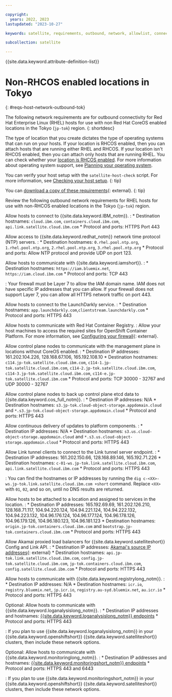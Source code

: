 ```yaml
---

copyright:
  years: 2022, 2023
lastupdated: "2023-10-27"

keywords: satellite, requirements, outbound, network, allowlist, connectivity, firewall

subcollection: satellite

---
```


{{site.data.keyword.attribute-definition-list}}

# Non-RHCOS enabled locations in Tokyo
{: #reqs-host-network-outbound-tok}


The following network requirements are for outbound connectivity for Red Hat Enterprise Linux (RHEL) hosts for use with non Red Hat CoreOS enabled locations in the  Tokyo (`jp-tok`) region. 
{: shortdesc}

The type of location that you create dictates the type of operating systems that can run on your hosts. If your location is RHCOS enabled, then you can attach hosts that are running either RHEL and RHCOS. If your location isn't RHCOS enabled, then you can attach only hosts that are running RHEL. You can check whether your [location is RHCOS enabled](/docs/satellite?topic=satellite-locations#verify-coreos-location). For more information about operating system support, see [Planning your operating system](/docs/satellite?topic=satellite-infrastructure-plan#infras-plan-os).


You can verify your host setup with the `satellite-host-check` script. For more information, see [Checking your host setup](/docs/satellite?topic=satellite-host-network-check).
{: tip}


You can [download a copy of these requirements](https://cloud.ibm.com/media/docs/downloads/satellite/non-rhcos-tokyo.csv){: external}.
{: tip}




Review the following outbound network requirements for RHEL hosts for use with non-RHCOS enabled locations in the Tokyo (`jp-tok`) region.

Allow hosts to connect to {{site.data.keyword.IBM_notm}}.
:    * Destination hostnames: `cloud.ibm.com`, `containers.cloud.ibm.com`, `api.link.satellite.cloud.ibm.com`
     * Protocol and ports: HTTPS Port 443

Allow access to {{site.data.keyword.redhat_notm}} network time protocol (NTP) servers.
:    * Destination hostnames: `0.rhel.pool.ntp.org`, `1.rhel.pool.ntp.org`, `2.rhel.pool.ntp.org`, `3.rhel.pool.ntp.org`
     * Protocol and ports: Allow NTP protocol and provide UDP on port 123.

Allow hosts to communicate with {{site.data.keyword.iamshort}}.
:    * Destination hostnames: `https://iam.bluemix.net`, `https://iam.cloud.ibm.com`
     * Protocol and ports: TCP 443
     
:    Your firewall must be Layer 7 to allow the IAM domain name. IAM does not have specific IP addresses that you can allow. If your firewall does not support Layer 7, you can allow all HTTPS network traffic on port 443.

Allow hosts to connect to the LaunchDarkly service.
:    * Destination hostnames: `app.launchdarkly.com`,`clientstream.launchdarkly.com`
     * Protocol and ports: HTTPS 443

Allow hosts to communicate with Red Hat Container Registry.
:    Allow your host machines to access the required sites for OpenShift Container Platform. For more information, see [Configuring your firewall](https://docs.openshift.com/container-platform/4.8/installing/install_config/configuring-firewall.html){: external}.


Allow control plane nodes to communicate with the management plane in locations without CoreOS enabled.
:    * Destination IP addresses: 161.202.104.226, 128.168.67.106, 165.192.108.10 
     * Destination hostnames:  `c114.jp-tok.satellite.cloud.ibm.com`, `c114-1.jp-tok.satellite.cloud.ibm.com`, `c114-2.jp-tok.satellite.cloud.ibm.com`, `c114-3.jp-tok.satellite.cloud.ibm.com`, `c114-e.jp-tok.satellite.cloud.ibm.com` 
     * Protocol and ports: TCP 30000 - 32767 and UDP 30000 - 32767

Allow control plane nodes to back up control plane etcd data to {{site.data.keyword.cos_full_notm}}.
:    * Destination IP addresses: N/A
     * Destination hostnames: `s3.jp-tok.cloud-object-storage.appdomain.cloud` and `*.s3.jp-tok.cloud-object-storage.appdomain.cloud`
     * Protocol and ports: HTTPS 443



Allow continuous delivery of updates to platform components.
:    * Destination IP addresses: N/A
     * Destination hostnames: `s3.us.cloud-object-storage.appdomain.cloud` and `*.s3.us.cloud-object-storage.appdomain.cloud`
     * Protocol and ports: HTTPS 443

Allow Link tunnel clients to connect to the Link tunnel server endpoint.
:    * Destination IP addresses: 161.202.150.66, 128.168.89.146, 165.192.71.226
     * Destination hostnames: `c-01-ws.jp-tok.link.satellite.cloud.ibm.com`, `api.link.satellite.cloud.ibm.com`
     * Protocol and ports: HTTPS 443

:    You can find the hostnames or IP addresses by running the `dig c-<XX>-ws.jp-tok.link.satellite.cloud.ibm.com +short` command. Replace `<XX>` with `01`, `02`, and so on, until no DNS results are returned.

Allow hosts to be attached to a location and assigned to services in the location.
:    * Destination IP addresses: 165.192.69.69, 161.202.126.210, 128.168.71.117, 104.94.220.124, 104.94.221.124, 104.94.222.132, 104.94.223.132, 104.96.176.124, 104.96.177.124, 104.96.178.126, 104.96.179.126, 104.96.180.123, 104.96.181.123
     * Destination hostnames: `origin.jp-tok.containers.cloud.ibm.com` and `bootstrap.jp-tok.containers.cloud.ibm.com`
     * Protocol and ports: HTTPS 443

Allow Akamai proxied load balancers for {{site.data.keyword.satelliteshort}} Config and Link API.
:    * Destination IP addresses: [Akamai's source IP addresses](https://github.com/IBM-Cloud/kube-samples/tree/master/akamai/gtm-liveness-test){: external} 
     * Destination hostnames: `api.jp-tok.link.satellite.cloud.ibm.com`, `config.jp-tok.satellite.cloud.ibm.com`, `jp-tok.containers.cloud.ibm.com`, `config.satellite.cloud.ibm.com`
     * Protocol and ports: HTTPS 443

Allow hosts to communicate with {{site.data.keyword.registrylong_notm}}.
:    * Destination IP addresses: N/A
     * Destination hostnames: `icr.io`, `registry.bluemix.net`, `jp.icr.io`, `registry.au-syd.bluemix.net`, `au.icr.io`
     * Protocol and ports: HTTPS 443

Optional: Allow hosts to communicate with {{site.data.keyword.loganalysislong_notm}}.
:    * Destination IP addresses and hostnames: [{{site.data.keyword.loganalysislong_notm}} endpoints](/docs/log-analysis?topic=log-analysis-endpoints#endpoints_api_public)
     * Protocol and ports: HTTPS 443

:    If you plan to use {{site.data.keyword.loganalysislong_notm}} in your {{site.data.keyword.openshiftshort}}  {{site.data.keyword.satelliteshort}} clusters, then include these network options.

Optional: Allow hosts to communicate with {{site.data.keyword.monitoringlong_notm}}.
:    * Destination IP addresses and hostnames: [{{site.data.keyword.monitoringshort_notm}} endpoints](/docs/monitoring?topic=monitoring-endpoints)
     * Protocol and ports: HTTPS 443 and 6443

:    If you plan to use {{site.data.keyword.monitoringshort_notm}} in your {{site.data.keyword.openshiftshort}} {{site.data.keyword.satelliteshort}} clusters, then include these network options.


